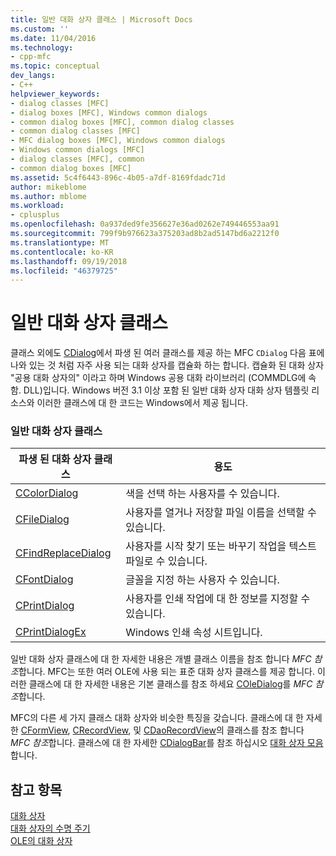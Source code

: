 ```yaml
---
title: 일반 대화 상자 클래스 | Microsoft Docs
ms.custom: ''
ms.date: 11/04/2016
ms.technology:
- cpp-mfc
ms.topic: conceptual
dev_langs:
- C++
helpviewer_keywords:
- dialog classes [MFC]
- dialog boxes [MFC], Windows common dialogs
- common dialog boxes [MFC], common dialog classes
- common dialog classes [MFC]
- MFC dialog boxes [MFC], Windows common dialogs
- Windows common dialogs [MFC]
- dialog classes [MFC], common
- common dialog boxes [MFC]
ms.assetid: 5c4f6443-896c-4b05-a7df-8169fdadc71d
author: mikeblome
ms.author: mblome
ms.workload:
- cplusplus
ms.openlocfilehash: 0a937ded9fe356627e36ad0262e749446553aa91
ms.sourcegitcommit: 799f9b976623a375203ad8b2ad5147bd6a2212f0
ms.translationtype: MT
ms.contentlocale: ko-KR
ms.lasthandoff: 09/19/2018
ms.locfileid: "46379725"
---
```

# <a name="common-dialog-classes"></a>일반 대화 상자 클래스

클래스 외에도 [CDialog](../mfc/reference/cdialog-class.md)에서 파생 된 여러 클래스를 제공 하는 MFC `CDialog` 다음 표에 나와 있는 것 처럼 자주 사용 되는 대화 상자를 캡슐화 하는 합니다. 캡슐화 된 대화 상자 "공용 대화 상자의" 이라고 하며 Windows 공용 대화 라이브러리 (COMMDLG에 속함. DLL)입니다. Windows 버전 3.1 이상 포함 된 일반 대화 상자 대화 상자 템플릿 리소스와 이러한 클래스에 대 한 코드는 Windows에서 제공 됩니다.

### <a name="common-dialog-classes"></a>일반 대화 상자 클래스

|파생 된 대화 상자 클래스|용도|
|--------------------------|-------------|
|[CColorDialog](../mfc/reference/ccolordialog-class.md)|색을 선택 하는 사용자를 수 있습니다.|
|[CFileDialog](../mfc/reference/cfiledialog-class.md)|사용자를 열거나 저장할 파일 이름을 선택할 수 있습니다.|
|[CFindReplaceDialog](../mfc/reference/cfindreplacedialog-class.md)|사용자를 시작 찾기 또는 바꾸기 작업을 텍스트 파일로 수 있습니다.|
|[CFontDialog](../mfc/reference/cfontdialog-class.md)|글꼴을 지정 하는 사용자 수 있습니다.|
|[CPrintDialog](../mfc/reference/cprintdialog-class.md)|사용자를 인쇄 작업에 대 한 정보를 지정할 수 있습니다.|
|[CPrintDialogEx](../mfc/reference/cprintdialogex-class.md)|Windows 인쇄 속성 시트입니다.|

일반 대화 상자 클래스에 대 한 자세한 내용은 개별 클래스 이름을 참조 합니다 *MFC 참조*합니다. MFC는 또한 여러 OLE에 사용 되는 표준 대화 상자 클래스를 제공 합니다. 이러한 클래스에 대 한 자세한 내용은 기본 클래스를 참조 하세요 [COleDialog](../mfc/reference/coledialog-class.md)를 *MFC 참조*합니다.

MFC의 다른 세 가지 클래스 대화 상자와 비슷한 특징을 갖습니다. 클래스에 대 한 자세한 [CFormView](../mfc/reference/cformview-class.md), [CRecordView](../mfc/reference/crecordview-class.md), 및 [CDaoRecordView](../mfc/reference/cdaorecordview-class.md)의 클래스를 참조 합니다 *MFC 참조*합니다. 클래스에 대 한 자세한 [CDialogBar](../mfc/reference/cdialogbar-class.md)를 참조 하십시오 [대화 상자 모음](../mfc/dialog-bars.md)합니다.

## <a name="see-also"></a>참고 항목

[대화 상자](../mfc/dialog-boxes.md)<br/>
[대화 상자의 수명 주기](../mfc/life-cycle-of-a-dialog-box.md)<br/>
[OLE의 대화 상자](../mfc/dialog-boxes-in-ole.md)

